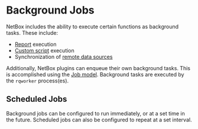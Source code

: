 # Background Jobs

NetBox includes the ability to execute certain functions as background tasks. These include:

* [Report](../customization/reports.md) execution
* [Custom script](../customization/custom-scripts.md) execution
* Synchronization of [remote data sources](../integrations/synchronized-data.md)

Additionally, NetBox plugins can enqueue their own background tasks. This is accomplished using the [Job model](../models/core/job.md). Background tasks are executed by the `rqworker` process(es).

## Scheduled Jobs

Background jobs can be configured to run immediately, or at a set time in the future. Scheduled jobs can also be configured to repeat at a set interval.
